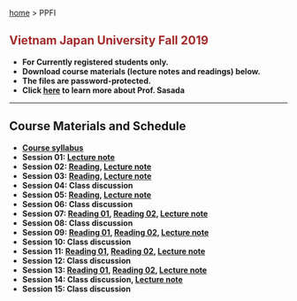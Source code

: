 [home](https://hirosasada.github.io/) > PPFI  
## <font color="BROWN">Vietnam Japan University Fall 2019</font>    
- **For Currently registered students only.**  
- **Download course materials (lecture notes and readings) below.**  
- **The files are password-protected.**  
- **Click [here](https://hirosasada.github.io/) to learn more about Prof. Sasada**  
__________________________________________________________  
    
## Course Materials and Schedule  
- **[Course syllabus](https://drive.google.com/open?id=1yaSNTYna02ctP14EkpX09kwa2btMwGO3)**  
- **Session 01: [Lecture note](https://drive.google.com/open?id=17xERhV-9Zcd0XDT1ftkI96DGak0-RpNy)**    
- **Session 02: [Reading](https://drive.google.com/open?id=1-gpPMhYiJyrjltMS2AiZIaw7X2pGA7l0), [Lecture note](https://drive.google.com/open?id=13K8LFi3wECz8n43GulefOCeysXOp_7NN)**   
- **Session 03: [Reading](https://drive.google.com/open?id=1qE7tWCvEmKFPvFg_EmMNThgp4UJj943g), [Lecture note](https://drive.google.com/open?id=1xeS0wcvSstb9golPtDTghyjLhL0PtfT9)**  
- **Session 04: Class discussion**  
- **Session 05: [Reading](https://drive.google.com/open?id=1wBbTRzsGGpBSJRPTVrI7J8IeqKM-_VjQ), [Lecture note](https://drive.google.com/open?id=13Yw8v3J9ekPt6t9yrRPLgCb1Ac0n_0ru)**  
- **Session 06: Class discussion**  
- **Session 07: [Reading 01](https://drive.google.com/open?id=17SZ6VgoWiRY2F1uXKYux2cOO-F8bDNiY), [Reading 02](https://drive.google.com/open?id=1-PlXfLeyhF6zH5wILZ2y1AWNXM92v47P), [Lecture note](https://drive.google.com/open?id=1Bg6ZFQPT3PYMtnn2QaMeTYZQrG39HjqG)**  
- **Session 08: Class discussion**  
- **Session 09: [Reading 01](https://drive.google.com/open?id=12Fp2sTdhD8zxNNfRnOBcYmdxl8xGltzM), [Reading 02](https://drive.google.com/open?id=1Y4mfIwx1EWLEMQvpcjNLNNJD6banbsYW), [Lecture note](https://drive.google.com/open?id=1eJY_lLlQ09LZe2l1-V4vDoITBY0t5i_A)**  
- **Session 10: Class discussion**  
- **Session 11: [Reading 01](https://drive.google.com/open?id=1_Nt3Zq_Ddm35TcALrSYsb4y_wXZIJ_Zd), [Reading 02](https://drive.google.com/open?id=1SSTvF69W2sYGTrTZCGh06OJfDZx5wIa7), [Lecture note](https://drive.google.com/open?id=1S11LDBrEn8Q70RBRlE65hbXJvjlJdgIm)**  
- **Session 12: Class discussion**  
- **Session 13: [Reading 01](https://drive.google.com/open?id=108bYl0OCvXEA5otoRZKY0mVt7d9dYivk), [Reading 02](https://drive.google.com/open?id=1F247NC5zRFdZHBRSM13d-nHZ1-prITOl), [Lecture note](https://drive.google.com/open?id=1pV5JWtBibQQicj6MRm1mcpGhhF7XLcPs)**  
- **Session 14: Class discussion, [Lecture note](https://drive.google.com/open?id=1aNCzEysUDYHPT5VHTYFMu0mZjozcDGsx)**  
- **Session 15: Class discussion**    
